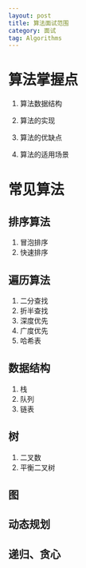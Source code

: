 ```yaml
---
layout: post
title: 算法面试范围
category: 面试
tag: Algorithms 
---
```


# 算法掌握点
1. 算法数据结构


2. 算法的实现
3. 算法的优缺点
4. 算法的适用场景

# 常见算法
## 排序算法
1. 冒泡排序
2. 快速排序


## 遍历算法
1. 二分查找
2. 折半查找
3. 深度优先
4. 广度优先
5. 哈希表
## 数据结构
1. 栈
2. 队列
3. 链表
## 树
1. 二叉数
2. 平衡二叉树
## 图 
## 动态规划
## 递归、贪心

